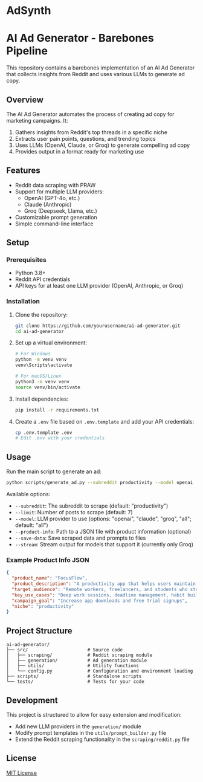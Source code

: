 # AdSynth
# AI Ad Generator - Barebones Pipeline

This repository contains a barebones implementation of an AI Ad Generator that collects insights from Reddit and uses various LLMs to generate ad copy.

## Overview

The AI Ad Generator automates the process of creating ad copy for marketing campaigns. It:

1. Gathers insights from Reddit's top threads in a specific niche
2. Extracts user pain points, questions, and trending topics
3. Uses LLMs (OpenAI, Claude, or Groq) to generate compelling ad copy
4. Provides output in a format ready for marketing use

## Features

- Reddit data scraping with PRAW
- Support for multiple LLM providers:
  - OpenAI (GPT-4o, etc.)
  - Claude (Anthropic)
  - Groq (Deepseek, Llama, etc.)
- Customizable prompt generation
- Simple command-line interface

## Setup

### Prerequisites

- Python 3.8+
- Reddit API credentials
- API keys for at least one LLM provider (OpenAI, Anthropic, or Groq)

### Installation

1. Clone the repository:
   ```bash
   git clone https://github.com/yourusername/ai-ad-generator.git
   cd ai-ad-generator
   ```

2. Set up a virtual environment:
   ```bash
   # For Windows
   python -m venv venv
   venv\Scripts\activate

   # For macOS/Linux
   python3 -m venv venv
   source venv/bin/activate
   ```

3. Install dependencies:
   ```bash
   pip install -r requirements.txt
   ```

4. Create a `.env` file based on `.env.template` and add your API credentials:
   ```bash
   cp .env.template .env
   # Edit .env with your credentials
   ```

## Usage

Run the main script to generate an ad:

```bash
python scripts/generate_ad.py --subreddit productivity --model openai
```

Available options:
- `--subreddit`: The subreddit to scrape (default: "productivity")
- `--limit`: Number of posts to scrape (default: 7)
- `--model`: LLM provider to use (options: "openai", "claude", "groq", "all"; default: "all")
- `--product-info`: Path to a JSON file with product information (optional)
- `--save-data`: Save scraped data and prompts to files
- `--stream`: Stream output for models that support it (currently only Groq)

### Example Product Info JSON

```json
{
  "product_name": "FocusFlow",
  "product_description": "A productivity app that helps users maintain focus and track their work habits.",
  "target_audience": "Remote workers, freelancers, and students who struggle with distractions",
  "key_use_cases": "Deep work sessions, deadline management, habit building",
  "campaign_goal": "Increase app downloads and free trial signups",
  "niche": "productivity"
}
```

## Project Structure

```
ai-ad-generator/
├── src/                      # Source code
│   ├── scraping/             # Reddit scraping module
│   ├── generation/           # Ad generation module
│   ├── utils/                # Utility functions
│   └── config.py             # Configuration and environment loading
├── scripts/                  # Standalone scripts
└── tests/                    # Tests for your code
```

## Development

This project is structured to allow for easy extension and modification:

- Add new LLM providers in the `generation/` module
- Modify prompt templates in the `utils/prompt_builder.py` file
- Extend the Reddit scraping functionality in the `scraping/reddit.py` file

## License

[MIT License](LICENSE)